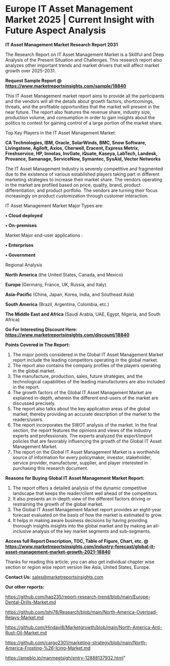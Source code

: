 # Europe IT Asset Management Market 2025 | Current Insight with Future Aspect Analysis

<strong>IT Asset Management Market Research Report 2031</strong>

The Research Report on IT Asset Management Market is a Skillful and Deep Analysis of the Present Situation and Challenges. This research report also analyzes other important trends and market drivers that will affect market growth over 2025-2031.

<strong>Request Sample Report @ <a href=https://www.marketreportsinsights.com/sample/18840>https://www.marketreportsinsights.com/sample/18840</a></strong>

This IT Asset Management market report aims to provide all the participants and the vendors will all the details about growth factors, shortcomings, threats, and the profitable opportunities that the market will present in the near future. The report also features the revenue share, industry size, production volume, and consumption in order to gain insights about the politics to contest for gaining control of a large portion of the market share.

Top Key Players in the IT Asset Management Market:

<strong>CA Technologies, IBM, Oracle, SolarWinds, BMC, Snow Software, Livingstone, Agiloft, Axios, Cherwell, Eracent, Express Metrix, Freshservice, HP, Innotas, InvGate, iQuate, Kaseya, LabTech, Landesk, Provance, Samanage, ServiceNow, Symantec, SysAid, Vector Networks</strong>

The IT Asset Management Industry is severely competitive and fragmented due to the existence of various established players taking part in different marketing strategies to increase their market share. The vendors operating in the market are profiled based on price, quality, brand, product differentiation, and product portfolio. The vendors are turning their focus increasingly on product customization through customer interaction.

IT Asset Management Market Major Types are:

<strong>• Cloud deployed

• On-premises</strong>

Market Major end-user applications :

<strong>• Enterprises

• Government</strong>

Regional Analysis

</u><strong><b>North America</b></strong> (the United States, Canada, and Mexico)

<strong><b>Europe </b></strong>(Germany, France, UK, Russia, and Italy)

<strong><b>Asia-Pacific</b></strong> (China, Japan, Korea, India, and Southeast Asia)

<strong><b>South America</b></strong> (Brazil, Argentina, Colombia, etc.)

<strong><b>The Middle East and Africa</b></strong> (Saudi Arabia, UAE, Egypt, Nigeria, and South Africa)

<strong>Go For Interesting Discount Here: <a href=https://www.marketreportsinsights.com/discount/18840>https://www.marketreportsinsights.com/discount/18840</a></strong>

<strong>Points Covered in The Report:</strong>
<ol>
  <li>The major points considered in the Global IT Asset Management Market report include the leading competitors operating in the global market.</li>
  <li>The report also contains the company profiles of the players operating in the global market.</li>
  <li>The manufacture, production, sales, future strategies, and the technological capabilities of the leading manufacturers are also included in the report.</li>
  <li>The growth factors of the Global IT Asset Management Market are explained in-depth, wherein the different end-users of the market are discussed precisely.</li>
  <li>The report also talks about the key application areas of the global market, thereby providing an accurate description of the market to the readers/users.</li>
  <li>The report incorporates the SWOT analysis of the market. In the final section, the report features the opinions and views of the industry experts and professionals. The experts analyzed the export/import policies that are favorably influencing the growth of the Global IT Asset Management Market.</li>
  <li>The report on the Global IT Asset Management Market is a worthwhile source of information for every policymaker, investor, stakeholder, service provider, manufacturer, supplier, and player interested in purchasing this research document.</li>
</ol>
<strong>Reasons for Buying Global IT Asset Management Market Report:</strong>

<ol>
  <li>The report offers a detailed analysis of the dynamic competitive landscape that keeps the reader/client well ahead of the competitors.</li>
  <li>It also presents an in-depth view of the different factors driving or restraining the growth of the global market.</li>
  <li>The Global IT Asset Management Market report provides an eight-year forecast evaluated on the basis of how the market is estimated to grow.</li>
  <li>It helps in making aware business decisions by having providing thorough insights insights into the global market and by making an all-inclusive analysis of the key market segments and sub-segments.</li>
</ol>
<strong>Access full Report Description, TOC, Table of Figure, Chart, etc. @ <a href=https://www.marketreportsinsights.com/industry-forecast/global-it-asset-management-market-growth-2021-18840>https://www.marketreportsinsights.com/industry-forecast/global-it-asset-management-market-growth-2021-18840</a></strong>


Thanks for reading this article; you can also get individual chapter wise section or region wise report version like Asia, United States, Europe.

<strong>Contact Us:</strong>
sales@marketreportsinsights.com

<strong>Our other reports:</strong>

<a href=https://github.com/haq235/report-research-trend/blob/main/Europe-Dental-Drills-Market.md>https://github.com/haq235/report-research-trend/blob/main/Europe-Dental-Drills-Market.md</a>

<a href=https://github.com/Ishi78/Research/blob/main/North-America-Overload-Relays-Market.md>https://github.com/Ishi78/Research/blob/main/North-America-Overload-Relays-Market.md</a>

<a href=https://github.com/Hindavi8/Marketgrowth/blob/main/North-America-Anti-Rust-Oil-Market.md>https://github.com/Hindavi8/Marketgrowth/blob/main/North-America-Anti-Rust-Oil-Market.md</a>

<a href=https://github.com/cargo2301/marketing-strategy/blob/main/North-America-Frosting-%26-Icing-Market.md>https://github.com/cargo2301/marketing-strategy/blob/main/North-America-Frosting-%26-Icing-Market.md</a>

<a href=https://ameblo.jp/manmeetsigh/entry-12888137932.html>https://ameblo.jp/manmeetsigh/entry-12888137932.html</a>"
